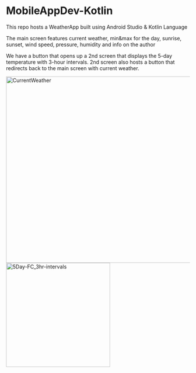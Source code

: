 # MobileAppDev-Kotlin
This repo hosts a WeatherApp built using Android Studio &amp; Kotlin Language

The main screen features current weather, min&max for the day, sunrise, sunset, wind speed, pressure, humidity and info on the author

We have a button that opens up a 2nd screen that displays the 5-day temperature with 3-hour intervals. 2nd screen also hosts a button that redirects back to the main screen with current weather.


<img width="510" alt="CurrentWeather" src="https://github.com/jasuahonen/MobileAppDev-Kotlin/assets/120580335/d7b82326-4b00-4701-b204-041d5382733c">


<img width="285" alt="5Day-FC_3hr-intervals" src="https://github.com/jasuahonen/MobileAppDev-Kotlin/assets/120580335/516d50e3-22ce-4bf7-8143-0e6b1f06e320">

